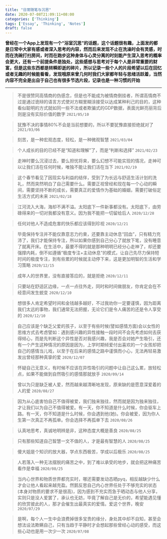 ```yaml
---
title: "日常随笔与沉思"
date: 2020-07-08T21:09:11+08:00
categories: ['Thinking']
tags: ['Essay', 'Thinking', 'Notes']
draft: false
---
```


**曾经在一个App上发现有一个“浴室沉思”的话题，这个话题很有趣，上面发的都是日常中大家有感或者深入思考的内容，然而后来发现不止在洗澡时会有灵感，时而在洗碗打扫房间，时而在跑步这种身体与心灵分离的时刻能产生深入思考的概率会更大，还有一个前提条件是独处，这些感想与思考对于每个人是非常重要的财富，但是这些东西都是转瞬即逝的碎片，所以记录一些个人的片段希望以后在回忆或者无趣的时候能看看，发现哦原来曾几何时我们大家都年轻与思绪活跃着，当然内容不完全是出自于自己也有很多节选片段，记录也是一种习惯的开始**
___

>不是很赞同高情商的伪感念，但是也不能成为被情商倒挂者，所谓高情商不过是通过诡辩的语言方式使对方糊里糊涂接受以达成某种利己的目的，这种看似聪明的方式就如同一些不法或者欺骗式的GDP数据，表面光鲜亮丽背后则是没有实际价值的数字  `2021/05/10`

>犹豫不决的事情80%不会是当前想要的，所以不要犹豫直接拒绝就对了   `2021/03/06`

>刻苦，是一种宏观态度，轻松，是一种微观智慧  `2021/03/04`

>个人成长的目的已经不是“知道和理解”了，而是“判断和选择”  `2021/02/23`

>走神时要么沉浸过去，要么担忧将来，要么幻想不可能实现的情况，走神可以让我们活在任何时候，唯独不能让我们活在当下    `2021/02/19`

>这个春节看见了因现实与利益的结伴，受到了为长远与舒适生活计划的洗礼，然而突然明白了自己需要什么。需要正视曾经和现在每一个心动的瞬间，需要坚持不断的成长，需要真正的爱情作为基础的婚姻，需要打破俗定生活方式的未来   `2021/02/18`

>江河流入大海，海却不满不溢。太阳底下一件新事都没有。太阳底下，由劳碌得来的一切对我都没有意义。因为我不能把一切留给后人    `2020/12/28`

>任何对他人不造成危害的快乐都应该得到珍视   `2020/12/21`

>毕竟保持专注并不能仅靠意志力约束，还要靠主动休息“回血”，只有精力充沛了，我们才能保持专注，所以如果你感到自己分心了就放下笔，没有睡意了就离开床。在生活中，最要不得的就是那种明明已经分心走神了，却还要强撑内耗，倒不如遵循“极度专注+主动休息”的模式，让自己先尽力保持短时间的极度专注，到有些累的时候就主动停下来，这是更加明智的生活和学习策略 `2020/12/15`

>成年人的世界里，没有直接答应的，就是拒绝   `2020/12/11`

>只要站在舒适区边缘，一点一点往外走，同时和时间做朋友，你肯定会在不经意间发生蜕变   `2020/12/10`

>想很多人肯定希望时间和金钱越多越好，不过我劝你一定要谨慎，因为距离我们太远的事物，我们通常无法把握，无论它们是令人痛苦的还是令人享受的    `2020/12/10`

>自己应该是个缺乏父爱的孩子，以至于有些时候(譬如感情方面)会以女性的思维方式去考虑譬如：遇到感兴趣的异性接触一段时间不会先考虑如何去获得倾心，而是先判断这个异性是否对我感兴趣，我是否会对她产生吸引，还有一个产生这种情况的原因是因为，上学时期倾爱付出喜欢的一个女孩却把自己的感情当儿戏，以至于在后来的感情之路中谨慎而小心，无法再轻易激发出曾经那种真挚的爱   `2020/12/07`

>怀疑自己无意义，有时候不应该在异性吸引的问题中让自己这么累，放轻松点，如果不能做到自然吸引的感情那就放手   `2020/09/14`

>曾以为只是缺乏被人爱，然而越来越清晰地发现，原来缺的是愿意深爱着的人的爱   `2020/08/27`

>因为从心底害怕自己不值得被爱，我们独来独往，然而就是因为独来独往，才让我们以为自己不值得被爱。有一天，你不知道是什么时候，你会驱车上路。有一天，你不知道是什么时候，你会遇到他(她)。你会被爱，因为你人生第一次真正不再孤单。你会选择不再孤单下去  `2020/08/26`

>认真地思考，真诚地明辨是非，这种态度大概是善良    `2020/08/25`

>只有那些知道自己智慧一文不值的人，才是最有智慧的人 `2020/08/25`

>傻大姐是个知识的放大器，学点东西极苦，学成以后极乐 `2020/08/25`

>人若落入一种无法摆脱的痛苦之中，到了难以承受的地步，就会把这种痛苦看作是幸福 `2020/08/25`

>当内心世界和物质世界都充实时，哪还需要发动态晒pyq，相反越缺少什么才会让他人看起来越充盈。然鹅反思自己内心世界任处于不够充实的状态(本身对物质的要求不是很高)，因为感到不充实而急于晒动态与他人分享，实则只是没人爱罢了，承认也无妨，毕竟了解自己是无价的，希望能遇见懂的欣赏彼此的人，那才会催生出最真实的爱情。爱这个世界，晚安 `2020/07/29`

>是啊，每个人一生中会浪费掉很多宝贵的缘分，身处其中却不自知，甚至会想法设法欺瞒自己，只有当趋于平静时才会想起那些曾经心动的感受，而这些心动也是用一次少一次  `2020/07/08`
